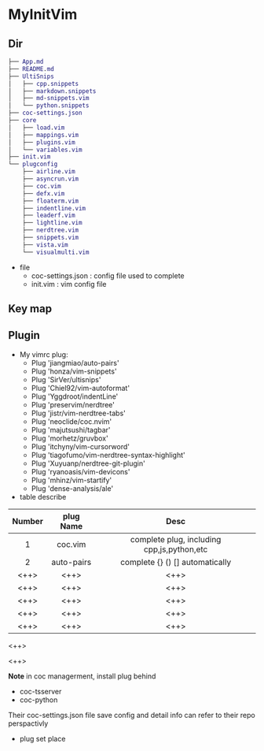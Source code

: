 # MyInitVim



## Dir
```dot
├── App.md
├── README.md
├── UltiSnips
│   ├── cpp.snippets
│   ├── markdown.snippets
│   ├── md-snippets.vim
│   └── python.snippets
├── coc-settings.json
├── core
│   ├── load.vim
│   ├── mappings.vim
│   ├── plugins.vim
│   └── variables.vim
├── init.vim
└── plugconfig
    ├── airline.vim
    ├── asyncrun.vim
    ├── coc.vim
    ├── defx.vim
    ├── floaterm.vim
    ├── indentline.vim
    ├── leaderf.vim
    ├── lightline.vim
    ├── nerdtree.vim
    ├── snippets.vim
    ├── vista.vim
    └── visualmulti.vim
```


* file
	- coc-settings.json : config file used to complete
	- init.vim : vim config file



## Key map


## Plugin

* My vimrc plug:
	- Plug 'jiangmiao/auto-pairs'
	- Plug 'honza/vim-snippets'
	- Plug 'SirVer/ultisnips'
	- Plug 'Chiel92/vim-autoformat'
	- Plug 'Yggdroot/indentLine'
	- Plug 'preservim/nerdtree'
	- Plug 'jistr/vim-nerdtree-tabs'
	- Plug 'neoclide/coc.nvim'
	- Plug 'majutsushi/tagbar'
	- Plug 'morhetz/gruvbox'
	- Plug 'itchyny/vim-cursorword'
	- Plug 'tiagofumo/vim-nerdtree-syntax-highlight'
	- Plug 'Xuyuanp/nerdtree-git-plugin'
	- Plug 'ryanoasis/vim-devicons'
	- Plug 'mhinz/vim-startify'
	- Plug 'dense-analysis/ale'
* table describe

| Number | plug Name  | Desc                                       |
|:------:|:----------:|:------------------------------------------:|
| 1      | coc.vim    | complete plug, including cpp,js,python,etc |
| 2      | auto-pairs | complete {} () [] automatically            |
| <++>   | <++>       | <++>                                       |
| <++>   | <++>       | <++>                                       |
| <++>   | <++>       | <++>                                       |
| <++>   | <++>       | <++>                                       |
| <++>   | <++>       | <++>                                       |

<++>


<++>


**Note** in coc managerment, install plug behind
- coc-tsserver
- coc-python 

Their coc-settings.json file save config and detail info can refer to their repo perspactivly

* plug set place
